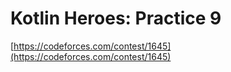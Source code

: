 # Kotlin Heroes: Practice 9
[https://codeforces.com/contest/1645](https://codeforces.com/contest/1645)
